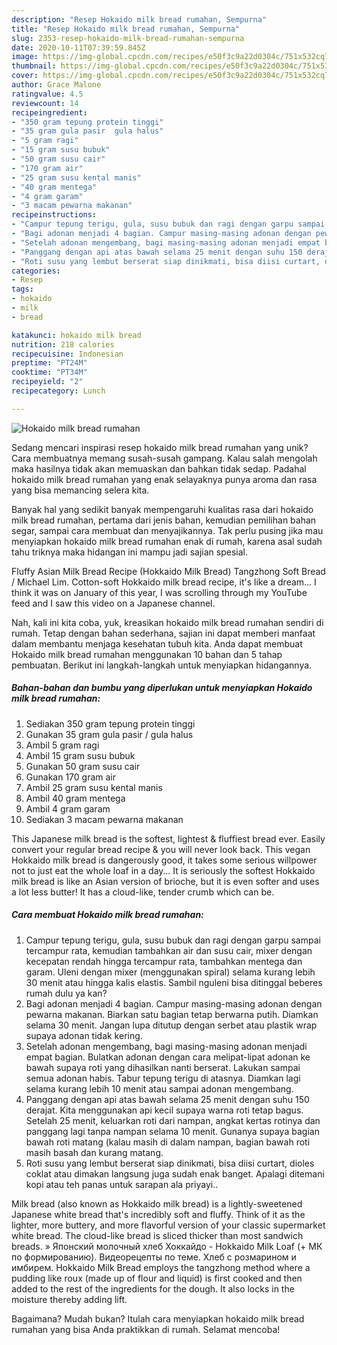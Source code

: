 ```yaml
---
description: "Resep Hokaido milk bread rumahan, Sempurna"
title: "Resep Hokaido milk bread rumahan, Sempurna"
slug: 2353-resep-hokaido-milk-bread-rumahan-sempurna
date: 2020-10-11T07:39:59.845Z
image: https://img-global.cpcdn.com/recipes/e50f3c9a22d0304c/751x532cq70/hokaido-milk-bread-rumahan-foto-resep-utama.jpg
thumbnail: https://img-global.cpcdn.com/recipes/e50f3c9a22d0304c/751x532cq70/hokaido-milk-bread-rumahan-foto-resep-utama.jpg
cover: https://img-global.cpcdn.com/recipes/e50f3c9a22d0304c/751x532cq70/hokaido-milk-bread-rumahan-foto-resep-utama.jpg
author: Grace Malone
ratingvalue: 4.5
reviewcount: 14
recipeingredient:
- "350 gram tepung protein tinggi"
- "35 gram gula pasir  gula halus"
- "5 gram ragi"
- "15 gram susu bubuk"
- "50 gram susu cair"
- "170 gram air"
- "25 gram susu kental manis"
- "40 gram mentega"
- "4 gram garam"
- "3 macam pewarna makanan"
recipeinstructions:
- "Campur tepung terigu, gula, susu bubuk dan ragi dengan garpu sampai tercampur rata, kemudian tambahkan air dan susu cair, mixer dengan kecepatan rendah hingga tercampur rata, tambahkan mentega dan garam. Uleni dengan mixer (menggunakan spiral) selama kurang lebih 30 menit atau hingga kalis elastis. Sambil nguleni bisa ditinggal beberes rumah dulu ya kan?"
- "Bagi adonan menjadi 4 bagian. Campur masing-masing adonan dengan pewarna makanan. Biarkan satu bagian tetap berwarna putih. Diamkan selama 30 menit. Jangan lupa ditutup dengan serbet atau plastik wrap supaya adonan tidak kering."
- "Setelah adonan mengembang, bagi masing-masing adonan menjadi empat bagian. Bulatkan adonan dengan cara melipat-lipat adonan ke bawah supaya roti yang dihasilkan nanti berserat. Lakukan sampai semua adonan habis. Tabur tepung terigu di atasnya. Diamkan lagi selama kurang lebih 10 menit atau sampai adonan mengembang."
- "Panggang dengan api atas bawah selama 25 menit dengan suhu 150 derajat. Kita menggunakan api kecil supaya warna roti tetap bagus. Setelah 25 menit, keluarkan roti dari nampan, angkat kertas rotinya dan panggang lagi tanpa nampan selama 10 menit. Gunanya supaya bagian bawah roti matang (kalau masih di dalam nampan, bagian bawah roti masih basah dan kurang matang."
- "Roti susu yang lembut berserat siap dinikmati, bisa diisi curtart, dioles coklat atau dimakan langsung juga sudah enak banget. Apalagi ditemani kopi atau teh panas untuk sarapan ala priyayi.."
categories:
- Resep
tags:
- hokaido
- milk
- bread

katakunci: hokaido milk bread 
nutrition: 218 calories
recipecuisine: Indonesian
preptime: "PT24M"
cooktime: "PT34M"
recipeyield: "2"
recipecategory: Lunch

---
```



![Hokaido milk bread rumahan](https://img-global.cpcdn.com/recipes/e50f3c9a22d0304c/751x532cq70/hokaido-milk-bread-rumahan-foto-resep-utama.jpg)

Sedang mencari inspirasi resep hokaido milk bread rumahan yang unik? Cara membuatnya memang susah-susah gampang. Kalau salah mengolah maka hasilnya tidak akan memuaskan dan bahkan tidak sedap. Padahal hokaido milk bread rumahan yang enak selayaknya punya aroma dan rasa yang bisa memancing selera kita.

Banyak hal yang sedikit banyak mempengaruhi kualitas rasa dari hokaido milk bread rumahan, pertama dari jenis bahan, kemudian pemilihan bahan segar, sampai cara membuat dan menyajikannya. Tak perlu pusing jika mau menyiapkan hokaido milk bread rumahan enak di rumah, karena asal sudah tahu triknya maka hidangan ini mampu jadi sajian spesial.

Fluffy Asian Milk Bread Recipe (Hokkaido Milk Bread) Tangzhong Soft Bread / Michael Lim. Cotton-soft Hokkaido milk bread recipe, it&#39;s like a dream… I think it was on January of this year, I was scrolling through my YouTube feed and I saw this video on a Japanese channel.


Nah, kali ini kita coba, yuk, kreasikan hokaido milk bread rumahan sendiri di rumah. Tetap dengan bahan sederhana, sajian ini dapat memberi manfaat dalam membantu menjaga kesehatan tubuh kita. Anda dapat membuat Hokaido milk bread rumahan menggunakan 10 bahan dan 5 tahap pembuatan. Berikut ini langkah-langkah untuk menyiapkan hidangannya.

<!--inarticleads1-->

##### Bahan-bahan dan bumbu yang diperlukan untuk menyiapkan Hokaido milk bread rumahan:

1. Sediakan 350 gram tepung protein tinggi
1. Gunakan 35 gram gula pasir / gula halus
1. Ambil 5 gram ragi
1. Ambil 15 gram susu bubuk
1. Gunakan 50 gram susu cair
1. Gunakan 170 gram air
1. Ambil 25 gram susu kental manis
1. Ambil 40 gram mentega
1. Ambil 4 gram garam
1. Sediakan 3 macam pewarna makanan


This Japanese milk bread is the softest, lightest &amp; fluffiest bread ever. Easily convert your regular bread recipe &amp; you will never look back. This vegan Hokkaido milk bread is dangerously good, it takes some serious willpower not to just eat the whole loaf in a day… It is seriously the softest Hokkaido milk bread is like an Asian version of brioche, but it is even softer and uses a lot less butter! It has a cloud-like, tender crumb which can be. 

<!--inarticleads2-->

##### Cara membuat Hokaido milk bread rumahan:

1. Campur tepung terigu, gula, susu bubuk dan ragi dengan garpu sampai tercampur rata, kemudian tambahkan air dan susu cair, mixer dengan kecepatan rendah hingga tercampur rata, tambahkan mentega dan garam. Uleni dengan mixer (menggunakan spiral) selama kurang lebih 30 menit atau hingga kalis elastis. Sambil nguleni bisa ditinggal beberes rumah dulu ya kan?
1. Bagi adonan menjadi 4 bagian. Campur masing-masing adonan dengan pewarna makanan. Biarkan satu bagian tetap berwarna putih. Diamkan selama 30 menit. Jangan lupa ditutup dengan serbet atau plastik wrap supaya adonan tidak kering.
1. Setelah adonan mengembang, bagi masing-masing adonan menjadi empat bagian. Bulatkan adonan dengan cara melipat-lipat adonan ke bawah supaya roti yang dihasilkan nanti berserat. Lakukan sampai semua adonan habis. Tabur tepung terigu di atasnya. Diamkan lagi selama kurang lebih 10 menit atau sampai adonan mengembang.
1. Panggang dengan api atas bawah selama 25 menit dengan suhu 150 derajat. Kita menggunakan api kecil supaya warna roti tetap bagus. Setelah 25 menit, keluarkan roti dari nampan, angkat kertas rotinya dan panggang lagi tanpa nampan selama 10 menit. Gunanya supaya bagian bawah roti matang (kalau masih di dalam nampan, bagian bawah roti masih basah dan kurang matang.
1. Roti susu yang lembut berserat siap dinikmati, bisa diisi curtart, dioles coklat atau dimakan langsung juga sudah enak banget. Apalagi ditemani kopi atau teh panas untuk sarapan ala priyayi..


Milk bread (also known as Hokkaido milk bread) is a lightly-sweetened Japanese white bread that&#39;s incredibly soft and fluffy. Think of it as the lighter, more buttery, and more flavorful version of your classic supermarket white bread. The cloud-like bread is sliced thicker than most sandwich breads. » Японский молочный хлеб Хоккайдо - Hokkaido Milk Loaf (+ МК по формированию). Видеорецепты по теме. Хлеб с розмарином и имбирем. Hokkaido Milk Bread employs the tangzhong method where a pudding like roux (made up of flour and liquid) is first cooked and then added to the rest of the ingredients for the dough. It also locks in the moisture thereby adding lift. 

Bagaimana? Mudah bukan? Itulah cara menyiapkan hokaido milk bread rumahan yang bisa Anda praktikkan di rumah. Selamat mencoba!
